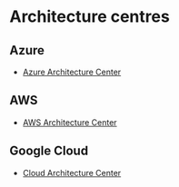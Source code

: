 # Architecture centres

## Azure

- [Azure Architecture Center](https://learn.microsoft.com/en-us/azure/architecture/)

## AWS

- [AWS Architecture Center](https://aws.amazon.com/architecture/)

## Google Cloud

- [Cloud Architecture Center](https://cloud.google.com/architecture)
